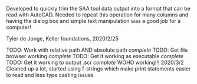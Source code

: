 Developed to quickly trim the SAA tool data output into a format that can be read with AutoCAD. Needed to repeat this operation for many columns and having the dialog box and simple text manipulation was a good job for a computer!

Tyler de Jonge, Keller foundations, 2020/2/25

TODO: Work with relative path AND absolute path *complete*
TODO: Get file browser working *complete*
TODO: Get it working as executable *complete*
TODO: Get it working to output .scr *complete* WOHO working!!!
2020/3/2 Cleaned up a lot, started using f-strings which make print statements easier to read and less type casting issues
